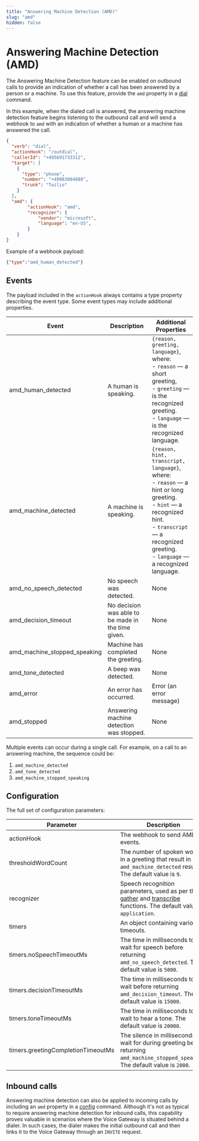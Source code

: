 ```yaml
---
title: "Answering Machine Detection (AMD)"
slug: "amd"
hidden: false
---
```


# Answering Machine Detection (AMD)

The Answering Machine Detection feature can be enabled on outbound calls to provide an indication of whether a call has been answered by a person or a machine. To use this feature, provide the `amd` property in a [dial](dial.md) command.

In this example, when the dialed call is answered,
the answering machine detection feature begins listening to the outbound call
and will send a webhook to `amd` with an indication of whether a human or a machine has answered the call.

```json
{
  "verb": "dial",
  "actionHook": "/outdial",
  "callerId": "+495691733312",
  "target": [
    {
      "type": "phone",
      "number": "+49083084888",
      "trunk": "Twilio"
    }
  ],
  "amd": {
        "actionHook": "amd",
        "recognizer": {
            "vendor": "microsoft",
            "language": "en-US",
        }
    }
}
```

Example of a webhook payload:

```json
{"type":"amd_human_detected"}
```

## Events

The payload included in the `actionHook` always contains a type property describing the event type. 
Some event types may include additional properties.

| Event                        | Description                                        | Additional Properties                                                                                                                                                                                                |
|------------------------------|----------------------------------------------------|----------------------------------------------------------------------------------------------------------------------------------------------------------------------------------------------------------------------|
| amd_human_detected           | A human is speaking.                               | `{reason, greeting, language}`, where: <br> - `reason` — a short greeting, <br> - `greeting` — is the recognized greeting. <br> - `language` — is the recognized language.                                           |
| amd_machine_detected         | A machine is speaking.                             | `{reason, hint, transcript, language}`, where: <br> - `reason` — a hint or long greeting. <br> - `hint` — a recognized hint. <br> - `transcript` — a recognized greeting. <br> - `language` — a recognized language. |
| amd_no_speech_detected       | No speech was detected.                            | None                                                                                                                                                                                                                 |
| amd_decision_timeout         | No decision was able to be made in the time given. | None                                                                                                                                                                                                                 |
| amd_machine_stopped_speaking | Machine has completed the greeting.                | None                                                                                                                                                                                                                 |
| amd_tone_detected            | A beep was detected.                               | None                                                                                                                                                                                                                 |
| amd_error                    | An error has occurred.                             | Error (an error message)                                                                                                                                                                                             |
| amd_stopped                  | Answering machine detection was stopped.           | None                                                                                                                                                                                                                 |


Multiple events can occur during a single call. For example, on a call to an answering machine, the sequence could be:

1. `amd_machine_detected`
2. `amd_tone_detected`
3. `amd_machine_stopped_speaking`

## Configuration

The full set of configuration parameters:

| Parameter                          | Description                                                                                                                                       | Required |
|------------------------------------|---------------------------------------------------------------------------------------------------------------------------------------------------|----------|
| actionHook                         | The webhook to send AMD events.                                                                                                                   | Yes      |
| thresholdWordCount                 | The number of spoken words in a greeting that result in an `amd_machine_detected` result. The default value is `9`.                               | No       |
| recognizer                         | Speech recognition parameters, used as per the [gather](gather.md) and [transcribe](transcribe.md) functions. The default value is `application`. | No       |
| timers                             | An object containing various timeouts.                                                                                                            | No       |
| timers.noSpeechTimeoutMs           | The time in milliseconds to wait for speech before returning `amd_no_speech_detected`. The default value is `5000`.                               | No       |
| timers.decisionTimeoutMs           | The time in milliseconds to wait before returning `amd_decision_timeout`. The default value is `15000`.                                           | No       |
| timers.toneTimeoutMs               | The time in milliseconds to wait to hear a tone. The default value is `20000`.                                                                    | No       |
| timers.greetingCompletionTimeoutMs | The silence in milliseconds to wait for during greeting before returning `amd_machine_stopped_speaking`. The default value is `2000`.             | No       |

## Inbound calls

Answering machine detection can also be applied to incoming calls by including an `amd` property in a [config](config.md) command. Although it's not as typical to require answering machine detection for inbound calls, this capability proves valuable in scenarios where the Voice Gateway is situated behind a dialer. In such cases, the dialer makes the initial outbound call and then links it to the Voice Gateway through an `INVITE` request.